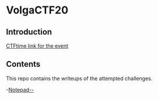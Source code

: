 # VolgaCTF20

## Introduction

[CTFtime link for the event](https://ctftime.org/event/933)

## Contents

This repo contains the writeups of the attempted challenges.

-[Notepad--](../Notepad/intro/)
